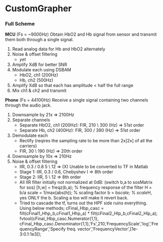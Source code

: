 # CustomGrapher
### Full Scheme
**MCU** (Fs = ~9000Hz)
Obtain HbO2 and Hb signal from sensor and transmit them both through a single signal.
1. Read analog data for Hb and HbO2 alternately
2. Noise & offset filtering
   - *yet*
4. Amplify XdB for better SNR
5. Modulate each using DSBAM
   - HbO2, ch1 (200Hz)
   - Hb, ch2 (500Hz)
6. Amplify XdB so that each has amplitude < half the full range
7. Mix ch1 & ch2 and transmit
   
**Phone** (Fs = 44100Hz)
Receive a single signal containing two channels through the audio jack.
1. Downsample by 21x   => 2100Hz
2. Separate channels
   - Separate HbO2, ch1 (200Hz): FIR, 210 \ 300 (Hz) => 51st order
   - Separate Hb, ch2 (400Hz):   FIR, 300 / 390 (Hz) => 51st order
3. Demodulate each
   - Rectify (reqires the sampling rate to be more than 2x[2x] of all the carriers)
   - FIR, 30 \ 190 (Hz)   => 20th order
4. Downsample by 10x   => 210Hz
5. Noise & offset filtering
   - IIR, 0.3 / 0.8 5 \ 12 => (X) Unable to be converted to TF in Matlab
   - Stage 1: IIR, 0.3 / 0.6, Chebyshev I => 8th order
   - Stage 2: IIR,   5 \ 12  => 8th order
   - All IIR filter initially not normalized at 0dB: (switch b,a to sosMatrix for sos)
        [h,w] = freqz(b,a);    % frequency response of the filter H = b/a
        scale = 1/max(abs(h)); % scaling factor
        b = b*scale;           % scale*H, yes ONLY the b. Scaling a too will make it revert back.
   - Tried to cascade the tf, turns out the HPF side ruins everything. Using below methods;
        cFinal_Hbp_casc = filt(cFinal1_Hhp_b,cFinal1_Hhp_a) * filt(cFinal2_Hlp_b,cFinal2_Hlp_a);
		fvtool(cFinal_Hbp_casc.Numerator{1,1}, cFinal_Hbp_casc.Denominator{1,1},'Fs',210,'FrequencyScale','log','FrequencyRange','Specify freq. vector','FrequencyVector',[1e-3:0.1:1e3]);